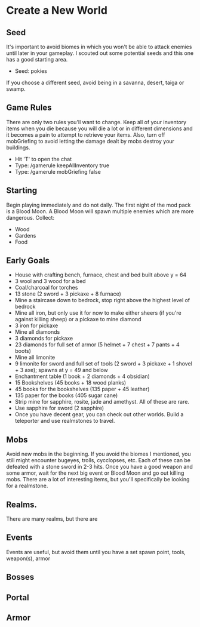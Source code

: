 # Create a New World
## Seed
It's important to avoid biomes in which you won't be able to attack enemies until later in your gameplay. I scouted out some potential seeds and this one has a good starting area.
- Seed: pokies

If you choose a different seed, avoid being in a savanna, desert, taiga or swamp.

## Game Rules
There are only two rules you'll want to change. Keep all of your inventory items when you die because you will die a lot or in different dimensions and it becomes a pain to attempt to retrieve your items. Also, turn off mobGriefing to avoid letting the damage dealt by mobs destroy your buildings.
- Hit 'T' to open the chat
- Type: /gamerule keepAllInventory true
- Type: /gamerule mobGriefing false

## Starting
Begin playing immediately and do not dally. The first night of the mod pack is a Blood Moon. A Blood Moon will spawn multiple enemies which are more dangerous. Collect:
- Wood
- Gardens
- Food

## Early Goals
- House with crafting bench, furnace, chest and bed built above y = 64
- 3 wool and 3 wood for a bed
- Coal/charcoal for torches
- 13 stone (2 sword + 3 pickaxe + 8 furnace)
- Mine a staircase down to bedrock, stop right above the highest level of bedrock
- Mine all iron, but only use it for now to make either sheers (if you're against killing sheep) or a pickaxe to mine diamond
- 3 iron for pickaxe
- Mine all diamonds
- 3 diamonds for pickaxe
- 23 diamonds for full set of armor (5 helmet + 7 chest + 7 pants + 4 boots)
- Mine all limonite
- 9 limonite for sword and full set of tools (2 sword + 3 pickaxe + 1 shovel + 3 axe); spawns at y = 49 and below
- Enchantment table (1 book + 2 diamonds + 4 obsidian)
- 15 Bookshelves (45 books + 18 wood planks)
- 45 books for the bookshelves (135 paper + 45 leather)
- 135 paper for the books (405 sugar cane)
- Strip mine for sapphire, rosite, jade and amethyst. All of these are rare.
- Use sapphire for sword (2 sapphire)
- Once you have decent gear, you can check out other worlds. Build a teleporter and use realmstones to travel.


## Mobs
Avoid new mobs in the beginning. If you avoid the biomes I mentioned, you still might encounter bugeyes, trolls, cycclopses, etc. Each of these can be defeated with a stone sword in 2-3 hits. Once you have a good weapon and some armor, wait for the next big event or Blood Moon and go out killing mobs. There are a lot of interesting items, but you'll specifically be looking for a realmstone.

## Realms.
There are many realms, but there are 

## Events
Events are useful, but avoid them until you have a set spawn point, tools, weapon(s), armor

## Bosses

## Portal

## Armor
